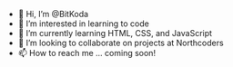 - 👋 Hi, I’m @BitKoda
- 👀 I’m interested in learning to code
- 🌱 I’m currently learning HTML, CSS, and JavaScript
- 💞️ I’m looking to collaborate on projects at Northcoders
- 📫 How to reach me ... coming soon!

<!---
BitKoda/BitKoda is a ✨ special ✨ repository because its `README.md` (this file) appears on your GitHub profile.
You can click the Preview link to take a look at your changes.
--->

